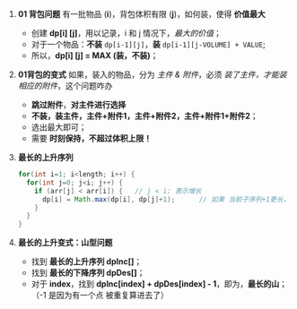 1. **01 背包问题**
   有一批物品 (**i**)，背包体积有限 (**j**)，如何装，使得 **价值最大**

   + 创建 **dp[i] [j]**，用以记录，i 和 j 情况下，*最大的价值*；
   + 对于一个物品：**不装** `dp[i-1][j]`，**装** `dp[i-1][j-VOLUME] + VALUE`;
   + 所以，**dp[i] [j] = MAX (装，不装)**；

2. **01背包的变式**
   如果，装入的物品，分为 *主件 & 附件*，必须 *装了主件，才能装相应的附件*，这个问题咋办

   + **跳过附件**，**对主件进行选择**
   + **不装，装主件，主件+附件1，主件+附件2，主件+附件1+附件2**；
   + 选出最大即可；
   + 需要 **时刻保持，不超过体积上限！**

3. **最长的上升序列**

   ```java
   for(int i=1; i<length; i++) {
     for(int j=0; j<i; j++) {
       if (arr[j] < arr[i]) {	// j < i: 表示增长
         dp[i] = Math.max(dp[i], dp[j]+1);		// 如果 当前子序列+1更长，则 选它
       }																			// +1 是因为 长度+1
     }
   }
   ```

4. **最长的上升变式：山型问题**

   + 找到 **最长的上升序列 dpInc[]**；
   + 找到 **最长的下降序列 dpDes[]**；
   + 对于 **index**，找到 **dpInc[index] + dpDes[index] - 1**，即为，**最长的山**；（-1 是因为有一个点 被重复算进去了）